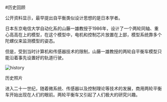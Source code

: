 #历史回顾

公开资料显示，最早提出自平衡类似设计思想的是日本学者。

日本东京电信大学自动化系的山藤一雄教授于1986年，设计了一个两轮同轴、重心高高在上的模型，在这个模型中，电机和控制芯片放置在上部，模型系统靠多个陀螺仪来监测模型的姿态。

但是，受到当时计算机和传感器技术的限制，山藤一雄教授的两轮自平衡车模型只能沿着事先设置好的轨道行驶。

![history](http://miaowlabs.com/img/history.png "Title")

历史照片


进入二十一世纪，随着微系统、传感器以及控制理论等技术的发展，商用两轮平衡车开始出现在人们的眼前。两轮平衡车又引起了人们极大的研究兴趣。

